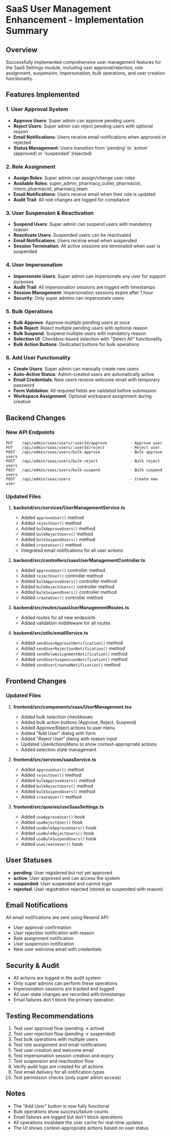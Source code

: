 # SaaS User Management Enhancement - Implementation Summary

## Overview
Successfully implemented comprehensive user management features for the SaaS Settings module, including user approval/rejection, role assignment, suspension, impersonation, bulk operations, and user creation functionality.

## Features Implemented

### 1. User Approval System
- **Approve Users**: Super admin can approve pending users
- **Reject Users**: Super admin can reject pending users with optional reason
- **Email Notifications**: Users receive email notifications when approved or rejected
- **Status Management**: Users transition from 'pending' to 'active' (approved) or 'suspended' (rejected)

### 2. Role Assignment
- **Assign Roles**: Super admin can assign/change user roles
- **Available Roles**: super_admin, pharmacy_outlet, pharmacist, intern_pharmacist, pharmacy_team
- **Email Notifications**: Users receive email when their role is updated
- **Audit Trail**: All role changes are logged for compliance

### 3. User Suspension & Reactivation
- **Suspend Users**: Super admin can suspend users with mandatory reason
- **Reactivate Users**: Suspended users can be reactivated
- **Email Notifications**: Users receive email when suspended
- **Session Termination**: All active sessions are terminated when user is suspended

### 4. User Impersonation
- **Impersonate Users**: Super admin can impersonate any user for support purposes
- **Audit Trail**: All impersonation sessions are logged with timestamps
- **Session Management**: Impersonation sessions expire after 1 hour
- **Security**: Only super admins can impersonate users

### 5. Bulk Operations
- **Bulk Approve**: Approve multiple pending users at once
- **Bulk Reject**: Reject multiple pending users with optional reason
- **Bulk Suspend**: Suspend multiple users with mandatory reason
- **Selection UI**: Checkbox-based selection with "Select All" functionality
- **Bulk Action Buttons**: Dedicated buttons for bulk operations

### 6. Add User Functionality
- **Create Users**: Super admin can manually create new users
- **Auto-Active Status**: Admin-created users are automatically active
- **Email Credentials**: New users receive welcome email with temporary password
- **Form Validation**: All required fields are validated before submission
- **Workspace Assignment**: Optional workspace assignment during creation

## Backend Changes

### New API Endpoints
```
PUT    /api/admin/saas/users/:userId/approve          - Approve user
PUT    /api/admin/saas/users/:userId/reject           - Reject user
POST   /api/admin/saas/users/bulk-approve             - Bulk approve users
POST   /api/admin/saas/users/bulk-reject              - Bulk reject users
POST   /api/admin/saas/users/bulk-suspend             - Bulk suspend users
POST   /api/admin/saas/users                          - Create new user
```

### Updated Files
1. **backend/src/services/UserManagementService.ts**
   - Added `approveUser()` method
   - Added `rejectUser()` method
   - Added `bulkApproveUsers()` method
   - Added `bulkRejectUsers()` method
   - Added `bulkSuspendUsers()` method
   - Added `createUser()` method
   - Integrated email notifications for all user actions

2. **backend/src/controllers/saasUserManagementController.ts**
   - Added `approveUser()` controller method
   - Added `rejectUser()` controller method
   - Added `bulkApproveUsers()` controller method
   - Added `bulkRejectUsers()` controller method
   - Added `bulkSuspendUsers()` controller method
   - Added `createUser()` controller method

3. **backend/src/routes/saasUserManagementRoutes.ts**
   - Added routes for all new endpoints
   - Added validation middleware for all routes

4. **backend/src/utils/emailService.ts**
   - Added `sendUserApprovalNotification()` method
   - Added `sendUserRejectionNotification()` method
   - Added `sendRoleAssignmentNotification()` method
   - Added `sendUserSuspensionNotification()` method
   - Added `sendUserCreatedNotification()` method

## Frontend Changes

### Updated Files
1. **frontend/src/components/saas/UserManagement.tsx**
   - Added bulk selection checkboxes
   - Added bulk action buttons (Approve, Reject, Suspend)
   - Added Approve/Reject actions to user menu
   - Added "Add User" dialog with form
   - Added "Reject User" dialog with reason input
   - Updated UserActionsMenu to show context-appropriate actions
   - Added selection state management

2. **frontend/src/services/saasService.ts**
   - Added `approveUser()` method
   - Added `rejectUser()` method
   - Added `bulkApproveUsers()` method
   - Added `bulkRejectUsers()` method
   - Added `bulkSuspendUsers()` method
   - Added `createUser()` method

3. **frontend/src/queries/useSaasSettings.ts**
   - Added `useApproveUser()` hook
   - Added `useRejectUser()` hook
   - Added `useBulkApproveUsers()` hook
   - Added `useBulkRejectUsers()` hook
   - Added `useBulkSuspendUsers()` hook
   - Added `useCreateUser()` hook

## User Statuses
- **pending**: User registered but not yet approved
- **active**: User approved and can access the system
- **suspended**: User suspended and cannot login
- **rejected**: User registration rejected (stored as suspended with reason)

## Email Notifications
All email notifications are sent using Resend API:
- User approval confirmation
- User rejection notification with reason
- Role assignment notification
- User suspension notification
- New user welcome email with credentials

## Security & Audit
- All actions are logged in the audit system
- Only super admins can perform these operations
- Impersonation sessions are tracked and logged
- All user state changes are recorded with timestamps
- Email failures don't block the primary operation

## Testing Recommendations
1. Test user approval flow (pending → active)
2. Test user rejection flow (pending → suspended)
3. Test bulk operations with multiple users
4. Test role assignment and email notifications
5. Test user creation and welcome email
6. Test impersonation session creation and expiry
7. Test suspension and reactivation flow
8. Verify audit logs are created for all actions
9. Test email delivery for all notification types
10. Test permission checks (only super admin access)

## Notes
- The "Add User" button is now fully functional
- Bulk operations show success/failure counts
- Email failures are logged but don't block operations
- All operations invalidate the user cache for real-time updates
- The UI shows context-appropriate actions based on user status
